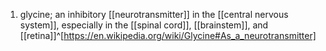 1. glycine; an inhibitory [[neurotransmitter]] in the [[central nervous system]], especially in the [[spinal cord]], [[brainstem]], and [[retina]]^[https://en.wikipedia.org/wiki/Glycine#As_a_neurotransmitter]